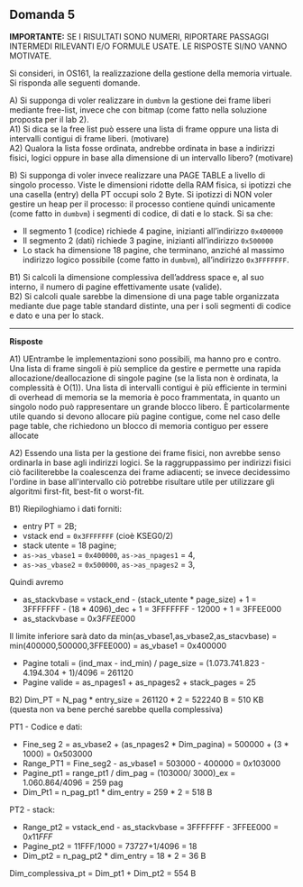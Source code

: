 ## Domanda 5

**IMPORTANTE:** SE I RISULTATI SONO NUMERI, RIPORTARE PASSAGGI INTERMEDI RILEVANTI E/O FORMULE USATE. LE RISPOSTE SI/NO VANNO MOTIVATE.

Si consideri, in OS161, la realizzazione della gestione della memoria virtuale. Si risponda alle seguenti domande.

A) Si supponga di voler realizzare in `dumbvm` la gestione dei frame liberi mediante free-list, invece che con bitmap (come fatto nella soluzione proposta per il lab 2).<br>
A1) Si dica se la free list può essere una lista di frame oppure una lista di intervalli contigui di frame liberi. (motivare)<br>
A2) Qualora la lista fosse ordinata, andrebbe ordinata in base a indirizzi fisici, logici oppure in base alla dimensione di un intervallo libero?  (motivare)

B) Si supponga di voler invece realizzare una PAGE TABLE a livello di singolo processo. Viste le dimensioni ridotte della RAM fisica, si ipotizzi che una casella (entry) della PT occupi solo 2 Byte. 
Si ipotizzi di NON voler gestire un heap per il processo: il processo contiene quindi unicamente (come fatto in `dumbvm`) i segmenti di codice, di dati e lo stack. Si sa che:
* Il segmento 1 (codice) richiede 4 pagine, inizianti all’indirizzo `0x400000`
* Il segmento 2 (dati) richiede 3 pagine, inizianti all’indirizzo `0x500000`
* Lo stack ha dimensione 18 pagine, che terminano, anziché al massimo indirizzo logico possibile (come fatto in `dumbvm`), all’indirizzo `0x3FFFFFFF`.

B1) Si calcoli la dimensione complessiva dell’address space e, al suo interno, il numero di pagine effettivamente usate (valide).<br>
B2) Si calcoli quale sarebbe la dimensione di una page table organizzata mediante due page table standard distinte, una per i soli segmenti di codice e dato e una per lo stack.

---

**Risposte**

A1) UEntrambe le implementazioni sono possibili, ma hanno pro e contro.
Una lista di frame singoli è più semplice da gestire e permette una rapida allocazione/deallocazione di singole pagine (se la lista non è ordinata, la complessità è O(1)).
Una lista di intervalli contigui è più efficiente in termini di overhead di memoria se la memoria è poco frammentata, in quanto un singolo nodo può rappresentare un grande blocco libero. 
È particolarmente utile quando si devono allocare più pagine contigue, come nel caso delle page table, che richiedono un blocco di memoria contiguo per essere allocate

A2) Essendo una lista per la gestione dei frame fisici, non avrebbe senso ordinarla in base agli indirizzi logici. Se la raggruppassimo per indirizzi fisici ciò 
faciliterebbe la coalescenza dei frame adiacenti; se invece decidessimo l'ordine in base all'intervallo ciò potrebbe risultare utile per utilizzare gli algoritmi
first-fit, best-fit o worst-fit.

B1) 
Riepiloghiamo i dati forniti: <br>
* entry PT = 2B;
* vstack end = `0x3FFFFFFF` (cioè KSEG0/2)
* stack utente = 18 pagine;
* `as->as_vbase1` = `0x400000`, `as->as_npages1` = 4, 
* `as->as_vbase2` = `0x500000`, `as->as_npages2` = 3,

Quindi avremo
* as_stackvbase = vstack_end - (stack_utente * page_size) + 1 = 3FFFFFFF - (18 * 4096)_dec + 1 = 3FFFFFFF - 12000 + 1 = 3FFEE000
* as_stackvbase = $0x3FFEE000$

Il limite inferiore sarà dato da min(as_vbase1,as_vbase2,as_stacvbase) = min(400000,500000,3FFEE000) = as_vbase1 = 0x400000
* Pagine totali = (ind_max - ind_min) / page_size = (1.073.741.823 - 4.194.304 + 1)/4096 =  261120
* Pagine valide = as_npages1 + as_npages2 + stack_pages = 25

B2) Dim_PT = N_pag * entry_size = 261120 * 2 = 522240 B = 510 KB (questa non va bene perché sarebbe quella complessiva)

PT1 - Codice e dati:
* Fine_seg 2 = as_vbase2 + (as_npages2 * Dim_pagina) = 500000 + (3 * 1000) = $0x503000$
* Range_PT1 = Fine_seg2 - as_vbase1 = 503000 - 400000 = $0x103000$
* Pagine_pt1 = range_pt1 / dim_pag = (103000/ 3000)_ex = 1.060.864/4096 = 259 pag
* Dim_Pt1 = n_pag_pt1 * dim_entry = 259 * 2 = 518 B

PT2 - stack:
* Range_pt2 = vstack_end - as_stackvbase = 3FFFFFFF - 3FFEE000 = $0x11FFF$
* Pagine_pt2 = 11FFF/1000 = 73727+1/4096 = 18
* Dim_pt2 = n_pag_pt2 * dim_entry = 18 * 2 = 36 B

Dim_complessiva_pt = Dim_pt1 + Dim_pt2 = 554 B
